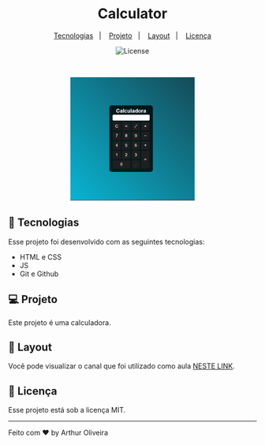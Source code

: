 <h1 align="center"> Calculator </h1>


<p align="center">
  <a href="#-tecnologias">Tecnologias</a>&nbsp;&nbsp;&nbsp;|&nbsp;&nbsp;&nbsp;
  <a href="#-projeto">Projeto</a>&nbsp;&nbsp;&nbsp;|&nbsp;&nbsp;&nbsp;
  <a href="#-layout">Layout</a>&nbsp;&nbsp;&nbsp;|&nbsp;&nbsp;&nbsp;
  <a href="#memo-licença">Licença</a>
</p>

<p align="center">
  <img alt="License" src="https://img.shields.io/static/v1?label=license&message=MIT&color=49AA26&labelColor=000000">
</p>

<br>

<p align="center">
  <img alt="Responsive registration form" src="./assets/img/preview.png" width="50%">
</p>

## 🚀 Tecnologias

Esse projeto foi desenvolvido com as seguintes tecnologias:

- HTML e CSS
- JS
- Git e Github

## 💻 Projeto

Este projeto é uma calculadora.

## 🔖 Layout

Você pode visualizar o canal que foi utilizado como aula [NESTE LINK](https://www.youtube.com/watch?v=42TShjXR0m0&t=1456s&ab_channel=GustavoNeitzke).
## :memo: Licença

Esse projeto está sob a licença MIT.

---

Feito com ♥ by Arthur Oliveira
